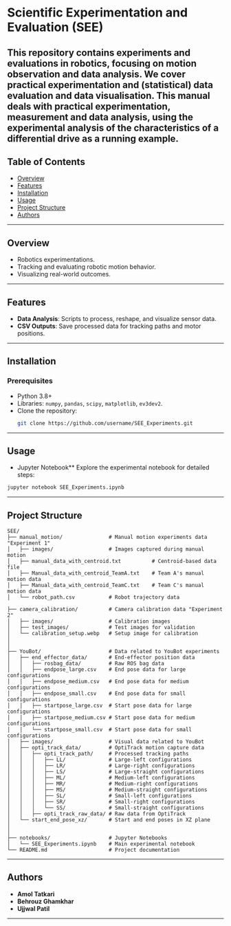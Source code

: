 
# **Scientific Experimentation and Evaluation (SEE)**

This repository contains experiments and evaluations in robotics, focusing on motion observation and data analysis.
We cover practical experimentation and (statistical) data evaluation and data
 visualisation. This manual deals with practical experimentation, measurement and data analysis,
 using the experimental analysis of the characteristics of a differential drive as a running example.
---

## **Table of Contents**
- [Overview](#overview)
- [Features](#features)
- [Installation](#installation)
- [Usage](#usage)
- [Project Structure](#project-structure)
- [Authors](#authors)

---

## **Overview**

- Robotics experimentations.
- Tracking and evaluating robotic motion behavior.
- Visualizing real-world outcomes.

---

## **Features**
- **Data Analysis**: Scripts to process, reshape, and visualize sensor data.
- **CSV Outputs**: Save processed data for tracking paths and motor positions.

---

## **Installation**

### **Prerequisites**
- Python 3.8+
- Libraries: `numpy`, `pandas`, `scipy`, `matplotlib`, `ev3dev2`.
- Clone the repository:
   ```bash
   git clone https://github.com/username/SEE_Experiments.git
   ```


---

## **Usage**

- Jupyter Notebook**
Explore the experimental notebook for detailed steps:
```bash
jupyter notebook SEE_Experiments.ipynb
```

---

## **Project Structure**
```plaintext
SEE/
├── manual_motion/               # Manual motion experiments data "Experiment 1"
│   ├── images/                  # Images captured during manual motion
│   ├── manual_data_with_centroid.txt          # Centroid-based data file
│   ├── Manual_data_with_centroid_TeamA.txt    # Team A's manual motion data
│   ├── Manual_data_with_centroid_TeamC.txt    # Team C's manual motion data
│   └── robot_path.csv           # Robot trajectory data

├── camera_calibration/          # Camera calibration data "Experiment 2"
│   ├── images/                  # Calibration images
│   ├── test_images/             # Test images for validation
│   └── calibration_setup.webp   # Setup image for calibration
│
│
├── YouBot/                      # Data related to YouBot experiments
│   ├── end_effector_data/       # End-effector position data
│   │   ├── rosbag_data/         # Raw ROS bag data
│   │   ├── endpose_large.csv    # End pose data for large configurations
│   │   ├── endpose_medium.csv   # End pose data for medium configurations
│   │   ├── endpose_small.csv    # End pose data for small configurations
│   │   ├── startpose_large.csv  # Start pose data for large configurations
│   │   ├── startpose_medium.csv # Start pose data for medium configurations
│   │   └── startpose_small.csv  # Start pose data for small configurations
│   ├── images/                  # Visual data related to YouBot
│   ├── opti_track_data/         # OptiTrack motion capture data
│   │   ├── opti_track_path/     # Processed tracking paths
│   │   │   ├── LL/              # Large-left configurations
│   │   │   ├── LR/              # Large-right configurations
│   │   │   ├── LS/              # Large-straight configurations
│   │   │   ├── ML/              # Medium-left configurations
│   │   │   ├── MR/              # Medium-right configurations
│   │   │   ├── MS/              # Medium-straight configurations
│   │   │   ├── SL/              # Small-left configurations
│   │   │   ├── SR/              # Small-right configurations
│   │   │   └── SS/              # Small-straight configurations
│   │   ├── opti_track_raw_data/ # Raw data from OptiTrack
│   └── start_end_pose_xz/       # Start and end poses in XZ plane
│
│
├── notebooks/                   # Jupyter Notebooks
│   └── SEE_Experiments.ipynb    # Main experimental notebook
└── README.md                    # Project documentation

```

---

## **Authors**
- **Amol Tatkari**
- **Behrouz Ghamkhar**
- **Ujjwal Patil**

--- 
